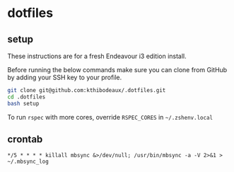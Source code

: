 # dotfiles

## setup

These instructions are for a fresh Endeavour i3 edition install.

Before running the below commands make sure you can clone from GitHub by adding your SSH key to your profile.

```bash
git clone git@github.com:kthibodeaux/.dotfiles.git
cd .dotfiles
bash setup
```

To run `rspec` with more cores, override `RSPEC_CORES` in `~/.zshenv.local`

## crontab
```
*/5 * * * * killall mbsync &>/dev/null; /usr/bin/mbsync -a -V 2>&1 > ~/.mbsync_log
```
